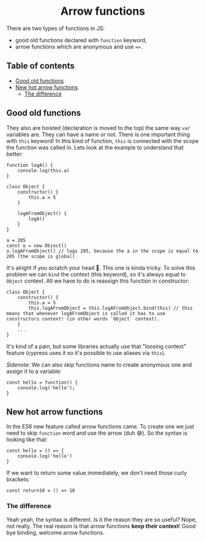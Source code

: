 <div align="center">
    <h1>Arrow functions</h1>
</div>

There are two types of functions in JS:

- good old functions declared with `function` keyword,
- arrow functions which are anonymous and use `=>`.

<h2>Table of contents</h2>

- [Good old functions](#good-old-functions)
- [New hot arrow functions](#new-hot-arrow-functions)
  - [The difference](#the-difference)

## Good old functions

They also are hoisted (declaration is moved to the top) the same way `var` variables are. They can have a name or not. There is one important thing with `this` keyword! In this kind of function, `this` is connected with the scope the function was called in. Lets look at the example to understand that better:

```
function logA() {
    console.log(this.a)
}

class Object {
    constructor() {
        this.a = 5
    }

    logAFromObject() {
        logA()
    }
}

a = 205
const o = new Object()
o.logAFromObject() // logs 205, because the a in the scope is equal to 205 (the scope is global)
```

It's alright if you scratch your head 🙈. This one is kinda tricky. To solve this problem we can `bind` the context (this keyword), so it's always equal to `Object` context. All we have to do is reassign this function in constructor:

```
class Object {
    constructor() {
        this.a = 5
        this.logAFromObject = this.logAFromObject.bind(this) // this means that whenever logAFromObject is called it has to use constructors context! (in other words `Object` context).
    }
    ...
}
```

It's kind of a pain, but some libraries actually use that "loosing context" feature (cypress uses it so it's possible to use aliases via `this`). 

*Sidenote*: We can also skip functions name to create anonymous one and assign it to a variable:

```
const hello = function() {
    console.log('hello');
}
```

## New hot arrow functions

In the ES6 new feature called arrow functions came. To create one we just need to skip `function` word and use the arrow (duh 😅). So the syntax is looking like that:

```
const hello = () => {
    console.log('hello')
}
```
If we want to return some value immediately, we don't need those curly brackets:

```
const return10 = () => 10
```

### The difference

Yeah yeah, the syntax is different. Is it the reason they are so useful? Nope, not really. The real reason is that arrow functions **keep their context**! Good bye binding, welcome arrow functions.